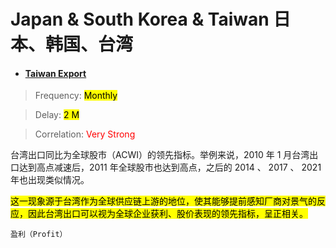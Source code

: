 # Japan & South Korea & Taiwan 日本、韩国、台湾

- <a href="https://sc.macromicro.me/collections/20933/global-stock-market/97079/taiwan-exports-vs-acwi" target="_blank"><h4>Taiwan Export</h4></a>

> Frequency: <mark>Monthly</mark>

> Delay: <mark>2 M</mark>

> Correlation: <span style="color: red;">Very Strong</span>

台湾出口同比为全球股市（ACWI）的领先指标。举例来说，2010 年 1 月台湾出口达到高点减速后，2011 年全球股市也达到高点，之后的 2014 、 2017 、 2021 年也出现类似情况。

<mark>这一现象源于台湾作为全球供应链上游的地位，使其能够提前感知厂商对景气的反应，因此台湾出口可以视为全球企业获利、股价表现的领先指标，呈正相关。</mark>

`盈利（Profit）`
